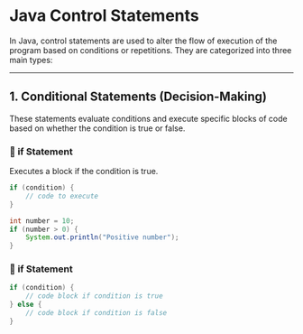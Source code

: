 # Java Control Statements

In Java, control statements are used to alter the flow of execution of the program based on conditions or repetitions. They are categorized into three main types:

---

## 1. Conditional Statements (Decision-Making)

These statements evaluate conditions and execute specific blocks of code based on whether the condition is true or false.

### 🔹 if Statement
Executes a block if the condition is true.

```java
if (condition) {
    // code to execute
}

int number = 10;
if (number > 0) {
    System.out.println("Positive number");
}
```

### 🔹 if Statement

```java
if (condition) {
    // code block if condition is true
} else {
    // code block if condition is false
}

```

